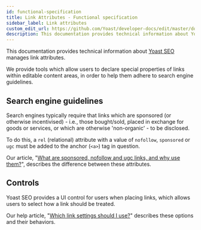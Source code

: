 ```yaml
---
id: functional-specification
title: Link Attributes - Functional specification
sidebar_label: Link attributes
custom_edit_url: https://github.com/Yoast/developer-docs/edit/master/docs/features/link-attributes/functional-specification.md
description: This documentation provides technical information about Yoast SEO manages link attributes.
---
```

This documentation provides technical information about [Yoast SEO](https://yoast.com/wordpress/plugins/seo/) manages link attributes.

We provide tools which allow users to declare special properties of links within editable content areas, in order to help them adhere to search engine guidelines.

## Search engine guidelines
Search engines typically require that links which are sponsored (or otherwise incentivised) - i.e., those bought/sold, placed in exchange for goods or services, or which are otherwise 'non-organic' - to be disclosed.

To do this, a `rel` (relational) attribute with a value of `nofollow`, `sponsored` or `ugc` must be added to the anchor (`<a>`) tag in question.

Our article, "[What are sponsored, nofollow and ugc links, and why use them?](https://yoast.com/outbound-link-sponsored-nofollow-ugc-attributes/)", describes the difference between these attributes.

## Controls
Yoast SEO provides a UI control for users when placing links, which allows users to select how a link should be treated.

Our help article, "[Which link settings should I use?](https://yoast.com/help/which-link-settings-should-i-use/)" describes these options and their behaviors.
